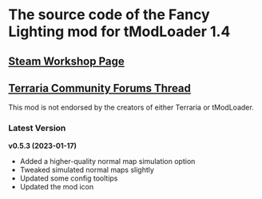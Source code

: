 ﻿# The source code of the Fancy Lighting mod for tModLoader 1.4

## [Steam Workshop Page](https://steamcommunity.com/sharedfiles/filedetails/?id=2822950837)
## [Terraria Community Forums Thread](https://forums.terraria.org/index.php?threads/fancy-lighting-mod.113067/)

This mod is not endorsed by the creators of either Terraria or tModLoader.

### Latest Version

**v0.5.3 (2023-01-17)**
- Added a higher-quality normal map simulation option
- Tweaked simulated normal maps slightly
- Updated some config tooltips
- Updated the mod icon
